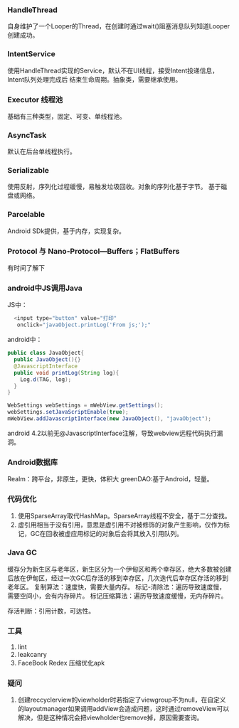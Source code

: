 ### HandleThread

自身维护了一个Looper的Thread，在创建时通过wait()阻塞消息队列知道Looper创建成功。

### IntentService
使用HandleThread实现的Service，默认不在UI线程，接受Intent投递信息，Intent队列处理完成后
结束生命周期。抽象类，需要继承使用。

### Executor 线程池
基础有三种类型，固定、可变、单线程池。

### AsyncTask
默认在后台单线程执行。

### Serializable
使用反射，序列化过程缓慢，易触发垃圾回收。对象的序列化基于字节。
基于磁盘或网络。

### Parcelable
Android SDk提供，基于内存，实现复杂。

### Protocol 与 Nano-Protocol—Buffers；FlatBuffers
有时间了解下

### android中JS调用Java
JS中：

``` Javascript
  <input type="button" value="打印"
   onclick="javaObject.printLog('From js;');"
```

android中：

``` java
public class JavaObject{
  public JavaObject(){}
  @JavascriptInterface
  public void printLog(String log){
    Log.d(TAG, log);
  }
}

WebSettings webSettings = mWebView.getSettings();
webSettings.setJavaScriptEnable(true);
mWebView.addJavascriptInterface(new JavaObject(), "javaObject");
```

android 4.2以前无@JavascriptInterface注解，导致webview远程代码执行漏洞。


### Android数据库
Realm：跨平台，非原生，更快，体积大
greenDAO:基于Android，轻量。

### 代码优化

1. 使用SparseArray取代HashMap。SparseArray线程不安全，基于二分查找。
2. 虚引用相当于没有引用，意思是虚引用不对被修饰的对象产生影响，仅作为标记，GC在回收被虚应用标记的对象后会将其放入引用队列。

### Java GC
缓存分为新生区与老年区，新生区分为一个伊甸区和两个幸存区，绝大多数被创建后放在伊甸区，经过一次GC后存活的移到幸存区，几次迭代后幸存区存活的移到老年区。
复制算法：速度快，需要大量内存。
标记-清除法：遍历导致速度慢，需要空间小，会有内存碎片。
标记压缩算法：遍历导致速度缓慢，无内存碎片。

存活判断：引用计数，可达性。

### 工具

1. lint
2. leakcanry
3. FaceBook Redex 压缩优化apk

### 疑问
  1. 创建reccyclerview的viewholder时若指定了viewgroup不为null，在自定义的layoutmanager如果调用addView会造成问题，这时通过removeView可以解决，但是这种情况会把viewholder也remove掉，原因需要查询。
